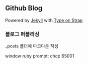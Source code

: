 ## Github Blog 

Powered by [Jekyll](https://jekyllrb.com/) with [Type on Strap](https://github.com/sylhare/Type-on-Strap)    


### 블로그 퍼블리싱
_posts 폴더에 마크다운 작성    
<!-- (source) $ jekyll serve 로 정적 사이트 생성     -->
<!-- (source) $ jekyll build --config \_config.yml, \_config_dev.yml --watch     -->
<!-- (source) $ git add .     -->
<!-- (source) $ git commit -m 'Commit message'     -->
<!-- (source) $ ./publish.sh      -->
    
window ruby prompt: chcp 65001

<!-- ### Troubleshooting    
- Create a new Personal Access Token
- git remote set-url origin https://<user>:<token>@github.com/<user>/<repo> . -->